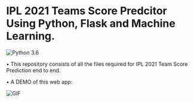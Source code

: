 # IPL 2021 Teams Score Predcitor Using Python, Flask and Machine Learning.
![Python 3.6](https://img.shields.io/badge/Python-3.6-brightgreen.svg)

• This repository consists of all the files required for IPL 2021 Team Score Prediction end to end. 

• A DEMO of this web app:

 ![GIF](ipl-score-prediction.gif)
